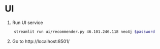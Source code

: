 # UI

1. Run UI service

```sh
    streamlit run ui/recommender.py 46.101.246.118 neo4j $password
``` 

2. Go to http://localhost:8501/